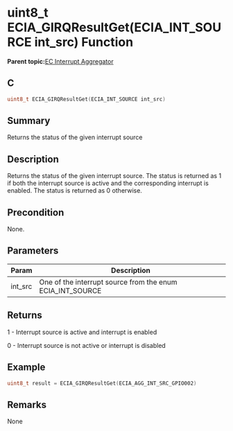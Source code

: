 # uint8\_t ECIA\_GIRQResultGet\(ECIA\_INT\_SOURCE int\_src\) Function

**Parent topic:**[EC Interrupt Aggregator](GUID-1ADFDDF8-20D5-420E-8D3E-6587E5F9A215.md)

## C

```c
uint8_t ECIA_GIRQResultGet(ECIA_INT_SOURCE int_src)
```

## Summary

Returns the status of the given interrupt source

## Description

Returns the status of the given interrupt source. The status is returned as 1 if both the interrupt source is active and the corresponding interrupt is enabled. The status is returned as 0 otherwise.

## Precondition

None.

## Parameters

|Param|Description|
|-----|-----------|
|int\_src|One of the interrupt source from the enum ECIA\_INT\_SOURCE|

## Returns

1 - Interrupt source is active and interrupt is enabled

0 - Interrupt source is not active or interrupt is disabled

## Example

```c
uint8_t result = ECIA_GIRQResultGet(ECIA_AGG_INT_SRC_GPIO002)
```

## Remarks

None

